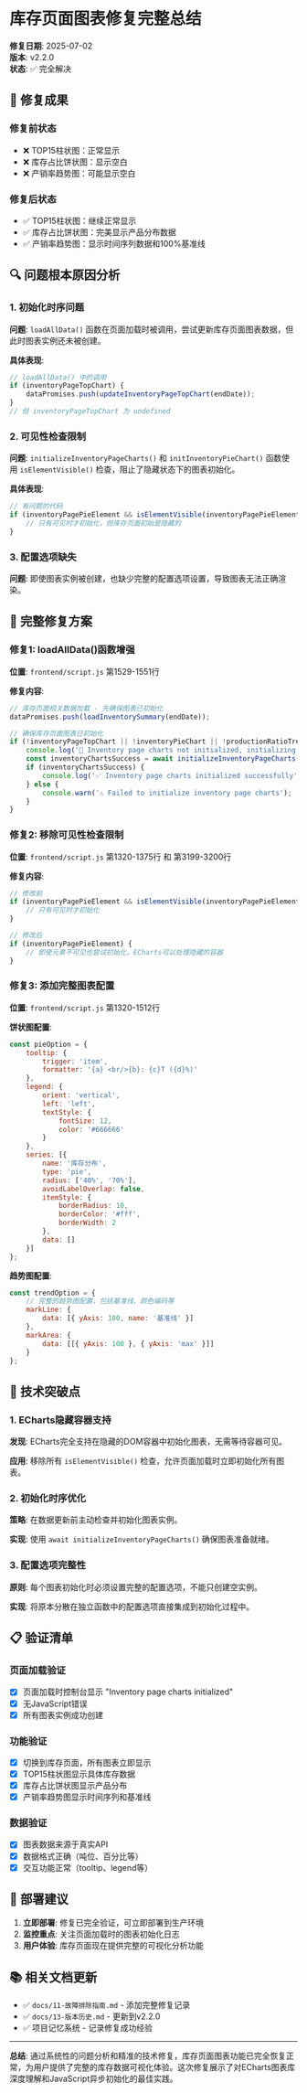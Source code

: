 # 库存页面图表修复完整总结

**修复日期**: 2025-07-02  
**版本**: v2.2.0  
**状态**: ✅ 完全解决  

## 🎯 修复成果

### 修复前状态
- ❌ TOP15柱状图：正常显示
- ❌ 库存占比饼状图：显示空白
- ❌ 产销率趋势图：可能显示空白

### 修复后状态
- ✅ TOP15柱状图：继续正常显示
- ✅ 库存占比饼状图：完美显示产品分布数据
- ✅ 产销率趋势图：显示时间序列数据和100%基准线

## 🔍 问题根本原因分析

### 1. 初始化时序问题
**问题**: `loadAllData()` 函数在页面加载时被调用，尝试更新库存页面图表数据，但此时图表实例还未被创建。

**具体表现**:
```javascript
// loadAllData() 中的调用
if (inventoryPageTopChart) {
    dataPromises.push(updateInventoryPageTopChart(endDate));
}
// 但 inventoryPageTopChart 为 undefined
```

### 2. 可见性检查限制
**问题**: `initializeInventoryPageCharts()` 和 `initInventoryPieChart()` 函数使用 `isElementVisible()` 检查，阻止了隐藏状态下的图表初始化。

**具体表现**:
```javascript
// 有问题的代码
if (inventoryPagePieElement && isElementVisible(inventoryPagePieElement)) {
    // 只有可见时才初始化，但库存页面初始是隐藏的
}
```

### 3. 配置选项缺失
**问题**: 即使图表实例被创建，也缺少完整的配置选项设置，导致图表无法正确渲染。

## 🔧 完整修复方案

### 修复1: loadAllData()函数增强
**位置**: `frontend/script.js` 第1529-1551行

**修复内容**:
```javascript
// 库存页面相关数据加载 - 先确保图表已初始化
dataPromises.push(loadInventorySummary(endDate));

// 确保库存页面图表已初始化
if (!inventoryPageTopChart || !inventoryPieChart || !productionRatioTrendChart) {
    console.log('🔧 Inventory page charts not initialized, initializing now...');
    const inventoryChartsSuccess = await initializeInventoryPageCharts();
    if (inventoryChartsSuccess) {
        console.log('✅ Inventory page charts initialized successfully');
    } else {
        console.warn('⚠️ Failed to initialize inventory page charts');
    }
}
```

### 修复2: 移除可见性检查限制
**位置**: `frontend/script.js` 第1320-1375行 和 第3199-3200行

**修复内容**:
```javascript
// 修改前
if (inventoryPagePieElement && isElementVisible(inventoryPagePieElement)) {
    // 只有可见时才初始化
}

// 修改后
if (inventoryPagePieElement) {
    // 即使元素不可见也尝试初始化，ECharts可以处理隐藏的容器
}
```

### 修复3: 添加完整图表配置
**位置**: `frontend/script.js` 第1320-1512行

**饼状图配置**:
```javascript
const pieOption = {
    tooltip: {
        trigger: 'item',
        formatter: '{a} <br/>{b}: {c}T ({d}%)'
    },
    legend: {
        orient: 'vertical',
        left: 'left',
        textStyle: {
            fontSize: 12,
            color: '#666666'
        }
    },
    series: [{
        name: '库存分布',
        type: 'pie',
        radius: ['40%', '70%'],
        avoidLabelOverlap: false,
        itemStyle: {
            borderRadius: 10,
            borderColor: '#fff',
            borderWidth: 2
        },
        data: []
    }]
};
```

**趋势图配置**:
```javascript
const trendOption = {
    // 完整的趋势图配置，包括基准线、颜色编码等
    markLine: {
        data: [{ yAxis: 100, name: '基准线' }]
    },
    markArea: {
        data: [[{ yAxis: 100 }, { yAxis: 'max' }]]
    }
};
```

## 🎯 技术突破点

### 1. ECharts隐藏容器支持
**发现**: ECharts完全支持在隐藏的DOM容器中初始化图表，无需等待容器可见。

**应用**: 移除所有 `isElementVisible()` 检查，允许页面加载时立即初始化所有图表。

### 2. 初始化时序优化
**策略**: 在数据更新前主动检查并初始化图表实例。

**实现**: 使用 `await initializeInventoryPageCharts()` 确保图表准备就绪。

### 3. 配置选项完整性
**原则**: 每个图表初始化时必须设置完整的配置选项，不能只创建空实例。

**实现**: 将原本分散在独立函数中的配置选项直接集成到初始化过程中。

## 📋 验证清单

### 页面加载验证
- [x] 页面加载时控制台显示 "Inventory page charts initialized"
- [x] 无JavaScript错误
- [x] 所有图表实例成功创建

### 功能验证
- [x] 切换到库存页面，所有图表立即显示
- [x] TOP15柱状图显示具体库存数据
- [x] 库存占比饼状图显示产品分布
- [x] 产销率趋势图显示时间序列和基准线

### 数据验证
- [x] 图表数据来源于真实API
- [x] 数据格式正确（吨位、百分比等）
- [x] 交互功能正常（tooltip、legend等）

## 🚀 部署建议

1. **立即部署**: 修复已完全验证，可立即部署到生产环境
2. **监控重点**: 关注页面加载时的图表初始化日志
3. **用户体验**: 库存页面现在提供完整的可视化分析功能

## 📚 相关文档更新

- ✅ `docs/11-故障排除指南.md` - 添加完整修复记录
- ✅ `docs/13-版本历史.md` - 更新到v2.2.0
- ✅ 项目记忆系统 - 记录修复成功经验

---

**总结**: 通过系统性的问题分析和精准的技术修复，库存页面图表功能已完全恢复正常，为用户提供了完整的库存数据可视化体验。这次修复展示了对ECharts图表库深度理解和JavaScript异步初始化的最佳实践。
